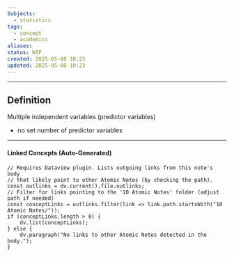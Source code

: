 ```yaml
---
Subjects:
  - statistics
tags:
  - concept
  - academics
aliases: 
status: WIP
created: 2025-05-08 10:23
updated: 2025-05-08 10:23
---
```

---
## Definition
Multiple independent variables (predictor variables)
- no set number of predictor variables

---
#### Linked Concepts (Auto-Generated)
```dataviewjs
// Requires Dataview plugin. Lists outgoing links from this note's body
// that likely point to other Atomic Notes (by checking the path).
const outlinks = dv.current().file.outlinks;
// Filter for links pointing to the '10 Atomic Notes' folder (adjust path if needed)
const conceptLinks = outlinks.filter(link => link.path.startsWith("10 Atomic Notes/"));
if (conceptLinks.length > 0) {
    dv.list(conceptLinks);
} else {
    dv.paragraph("No links to other Atomic Notes detected in the body.");
}
```



